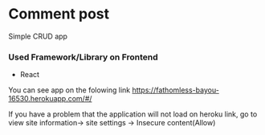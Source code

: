 
# Comment post
Simple CRUD app

### Used Framework/Library on Frontend
- React


You can see app on the folowing link
https://fathomless-bayou-16530.herokuapp.com/#/

If you have a problem that the application will not load on heroku link, go to view site information-> site settings -> Insecure content(Allow)

